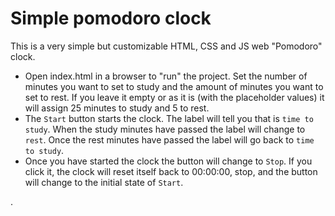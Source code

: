 # Simple pomodoro clock

This is a very simple but customizable HTML, CSS and JS web "Pomodoro" clock. 

* Open index.html in a browser to "run" the project. Set the number of minutes you want to set to study and the amount of minutes you want to set to rest. If you leave it empty or as it is (with the placeholder values) it will assign 25 minutes to study and 5 to rest.
* The `Start` button starts the clock. The label will tell you that is `time to study`. When the study minutes have passed the label will change to `rest`. Once the rest minutes have passed the label will go back to `time to study`.
* Once you have started the clock the button will change to `Stop`. If you click it, the clock will reset itself back to 00:00:00, stop, and the button will change to the initial state of `Start`.

.